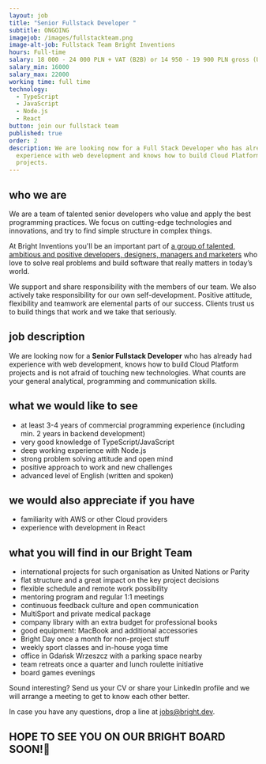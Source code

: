 ```yaml
---
layout: job
title: "Senior Fullstack Developer "
subtitle: ONGOING
imagejob: /images/fullstackteam.png
image-alt-job: Fullstack Team Bright Inventions
hours: Full-time
salary: 18 000 - 24 000 PLN + VAT (B2B) or 14 950 - 19 900 PLN gross (UoP)
salary_min: 16000
salary_max: 22000
working time: full time
technology:
  - TypeScript
  - JavaScript
  - Node.js
  - React
button: join our fullstack team
published: true
order: 2
description: We are looking now for a Full Stack Developer who has already had
  experience with web development and knows how to build Cloud Platform
  projects.
---
```

## who we are

We are a team of talented senior developers who value and apply the best programming practices. We focus on cutting-edge technologies and innovations, and try to find simple structure in complex things. 

At Bright Inventions you'll be an important part of [a group of talented, ambitious and positive developers, designers, managers and marketers](https://brightinventions.pl/about-us/team/) who love to solve real problems and build software that really matters in today’s world.

We support and share responsibility with the members of our team. We also actively take responsibility for our own self-development. Positive attitude, flexibility and teamwork are elemental parts of our success. Clients trust us to build things that work and we take that seriously.

## job description

We are looking now for a  **Senior Fullstack Developer** who has already had experience with web development, knows how to build Cloud Platform projects and is not afraid of touching new technologies. What counts are your general analytical, programming and communication skills. 

## what we would like to see

* at least 3-4 years of commercial programming experience (including min. 2 years in backend development) 
* very good knowledge of TypeScript/JavaScript
* deep working experience with Node.js 
* strong problem solving attitude and open mind
* positive approach to work and new challenges  
* advanced level of English (written and spoken)

## we would also appreciate if you have

* familiarity with AWS or other Cloud providers
* experience with development in React 


## what you will find in our Bright Team

* international projects for such organisation as United Nations or Parity 
* flat structure and a great impact on the key project decisions 
* flexible schedule and remote work possibility 
* mentoring program and regular 1:1 meetings 
* continuous feedback culture and open communication
* MultiSport and private medical package 
* company library with an extra budget for professional books 
* good equipment: MacBook and additional accessories
* Bright Day once a month for non-project stuff
* weekly sport classes and in-house yoga time  
* office in Gdańsk Wrzeszcz with a parking space nearby 
* team retreats once a quarter and lunch roulette initiative 
* board games evenings 

Sound interesting? Send us your CV or share your LinkedIn profile and we will arrange a meeting to get to know each other better. 

In case you have any questions, drop a line at jobs@bright.dev. 

## HOPE TO SEE YOU ON OUR BRIGHT BOARD SOON!🧡
